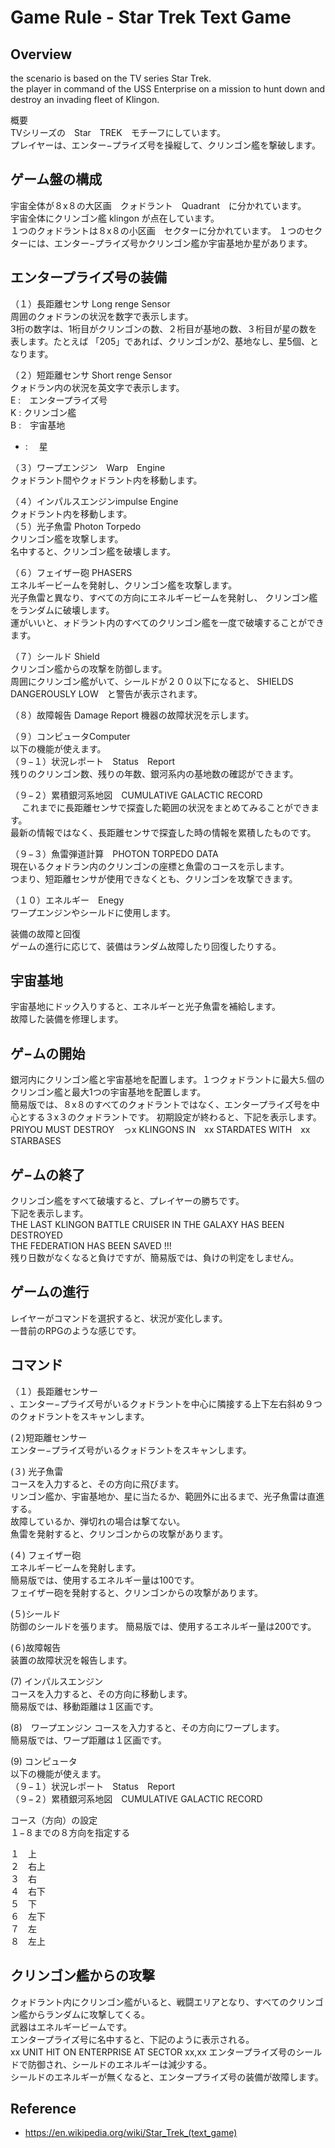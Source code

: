 # Game Rule - Star Trek Text Game

## Overview
the scenario is based on the TV series Star Trek. </br>
the player in command of the USS Enterprise on a mission to hunt down and destroy an invading fleet of Klingon. </br>

概要 </br>
TVシリーズの　Star　TREK　モチーフにしています。 </br>
プレイヤーは、エンター−プライズ号を操縦して、クリンゴン艦を撃破します。 </br>

## ゲーム盤の構成
宇宙全体が８x８の大区画　クォドラント　Quadrant　に分かれています。</br>
宇宙全体にクリンゴン艦 klingon が点在しています。</br>
１つのクォドラントは８x８の小区画　セクターに分かれています。
１つのセクターには、エンター−プライズ号かクリンゴン艦か宇宙基地か星があります。</br>

## エンタープライズ号の装備 </br>
（１）長距離センサ Long renge Sensor </br>
周囲のクォドランの状況を数字で表示します。 </br>
3桁の数字は、1桁目がクリンゴンの数、２桁目が基地の数、３桁目が星の数を表します。たとえば 「205」であれば、クリンゴンが2、基地なし、星5個、となります。 </br>

（２）短距離センサ Short renge Sensor </br>
クォドラン内の状況を英文字で表示します。 </br>
E :　エンタープライズ号 </br>
K : 	クリンゴン艦 </br>
B :　宇宙基地 </br>
* : 　星 </br>

（３）ワープエンジン　Warp　Engine </br>
クォドラント間やクォドラント内を移動します。 </br>

（４）インパルスエンジンimpulse Engine </br>
クォドラント内を移動します。 </br>
（５）光子魚雷 Photon Torpedo </br>
クリンゴン艦を攻撃します。 </br>
名中すると、クリンゴン艦を破壊します。 </br>

（６）フェイザー砲 PHASERS </br>
エネルギービームを発射し、クリンゴン艦を攻撃します。 </br>
光子魚雷と異なり、すべての方向にエネルギービームを発射し、
クリンゴン艦をランダムに破壊します。 </br>
運がいいと、ォドラント内のすべてのクリンゴン艦を一度で破壊することができます。 </br>

（７）シールド Shield </br>
クリンゴン艦からの攻撃を防御します。 </br>
周囲にクリンゴン艦がいて、シールドが２００以下になると、
SHIELDS DANGEROUSLY LOW　と警告が表示されます。 </br>

（８）故障報告 Damage Report
機器の故障状況を示します。 </br>

（９）コンピュータComputer </br>
以下の機能が使えます。 </br>
（９−１）状況レポート　Status　Report </br>
残りのクリンゴン数、残りの年数、銀河系内の基地数の確認ができます。 </br>

（９−２）累積銀河系地図　CUMULATIVE GALACTIC RECORD </br>　
これまでに長距離センサで探査した範囲の状況をまとめてみることができます。 </br>
最新の情報ではなく、長距離センサで探査した時の情報を累積したものです。 </br>

（９−３）魚雷弾道計算　PHOTON TORPEDO DATA </br>
現在いるクォドラン内のクリンゴンの座標と魚雷のコースを示します。 </br>
つまり、短距離センサが使用できなくとも、クリンゴンを攻撃できます。 </br>

（１０）エネルギー　Enegy </br>
ワープエンジンやシールドに使用します。 </br>

装備の故障と回復 </br>
ゲームの進行に応じて、装備はランダム故障したり回復したりする。 </br>

## 宇宙基地 </br>
宇宙基地にドック入りすると、エネルギーと光子魚雷を補給します。 </br>
故障した装備を修理します。 </br>

## ゲ−ムの開始 </br>
銀河内にクリンゴン艦と宇宙基地を配置します。１つクォドラントに最大⒌個のクリンゴン艦と最大1つの宇宙基地を配置します。 </br>
簡易版では、８x８のすべてのクォドラントではなく、エンタープライズ号を中心とする３x３のクォドラントです。
初期設定が終わると、下記を表示します。 </br>
PRIYOU MUST DESTROY　っx KLINGONS IN　xx STARDATES WITH　xx STARBASES </br>

## ゲ−ムの終了 </br>
クリンゴン艦をすべて破壊すると、プレイヤーの勝ちです。 </br>
下記を表示します。 </br>
THE LAST KLINGON BATTLE CRUISER IN THE GALAXY HAS BEEN DESTROYED </br>
THE FEDERATION HAS BEEN SAVED !!! </br>
残り日数がなくなると負けですが、簡易版では、負けの判定をしません。 </br>

## ゲームの進行 </br>
レイヤーがコマンドを選択すると、状況が変化します。 </br>
一昔前のRPGのような感じです。 </br>

## コマンド </br>
（１）長距離センサー </br>
、エンター−プライズ号がいるクォドラントを中心に隣接する上下左右斜め９つのクォドラントをスキャンします。 </br>

(２)短距離センサー </br>
エンター−プライズ号がいるクォドラントをスキャンします。 </br>

(３)	光子魚雷 </br>
コースを入力すると、その方向に飛びます。 </br>
リンゴン艦か、宇宙基地か、星に当たるか、範囲外に出るまで、光子魚雷は直進する。 </br>
故障しているか、弾切れの場合は撃てない。 </br>
魚雷を発射すると、クリンゴンからの攻撃があります。 </br>

(４) フェイザー砲 </br>
エネルギービームを発射します。 </br>
簡易版では、使用するエネルギー量は100です。 </br>
フェイザー砲を発射すると、クリンゴンからの攻撃があります。 </br>

(５)シールド </br>
防御のシールドを張ります。
簡易版では、使用するエネルギー量は200です。 </br>

(６)故障報告 </br>
装置の故障状況を報告します。 </br>

(7) インパルスエンジン </br>
コースを入力すると、その方向に移動します。 </br>
簡易版では、移動距離は１区画です。 </br>

(8)　ワープエンジン
コースを入力すると、その方向にワープします。 </br>
簡易版では、ワープ距離は１区画です。 </br>

(9) コンピュータ </br>
以下の機能が使えます。 </br>
（９−１）状況レポート　Status　Report </br>
（９−２）累積銀河系地図　CUMULATIVE GALACTIC RECORD 

コース（方向）の設定 </br>
１−８までの８方向を指定する </br>

１　上 </br>
２　右上 </br>
３　右 </br>
４　右下 </br>
５　下 </br>
６　左下 </br>
７　左 </br>
８　左上 </br>

## クリンゴン艦からの攻撃 </br>
クォドラント内にクリンゴン艦がいると、戦闘エリアとなり、すべてのクリンゴン艦からランダムに攻撃してくる。 </br>
武器はエネルギービームです。 </br>
エンタープライズ号に名中すると、下記のように表示される。 </br>
xx UNIT HIT ON ENTERPRISE AT SECTOR xx,xx
エンタープライズ号のシールドで防御され、シールドのエネルギーは減少する。 </br>
シールドのエネルギーが無くなると、エンタープライズ号の装備が故障します。 </br>

## Reference
- https://en.wikipedia.org/wiki/Star_Trek_(text_game)